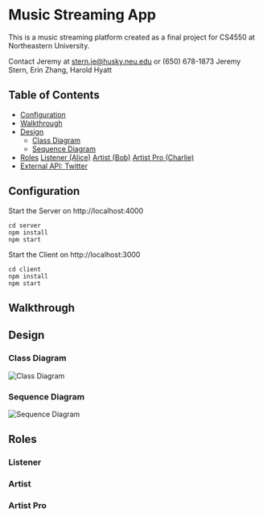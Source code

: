# Music Streaming App
This is a music streaming platform created as a final project for CS4550 at Northeastern University.

Contact Jeremy at stern.je@husky.neu.edu or (650) 678-1873
Jeremy Stern, Erin Zhang, Harold Hyatt

## Table of Contents

- [Configuration](#setup)
- [Walkthrough](#walkthrough)
- [Design](#design)
	- [Class Diagram](#class-diagram)
	- [Sequence Diagram](#sequence-diagram)
- [Roles](#roles)
	[Listener (Alice)](#listener)
	[Artist (Bob)](#artist)
	[Artist Pro (Charlie)](#artist-pro)
- [External API: Twitter](#external-api)

## Configuration
Start the Server on http://localhost:4000
```
cd server
npm install
npm start
```
Start the Client on http://localhost:3000
```
cd client
npm install
npm start
```

## Walkthrough

## Design

### Class Diagram
![Class Diagram](https://i.imgur.com/17evE8q.png) 

### Sequence Diagram
![Sequence Diagram](https://i.imgur.com/FFmd0pE.png)

## Roles
### Listener
### Artist
### Artist Pro